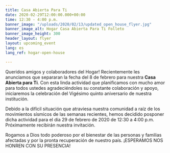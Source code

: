 ```yaml
---
title: Casa Abierta Para Ti
date: 2020-02-29T12:00:00.000+00:00
time: 12:30 - 4:00 p.m.
banner_image: "/uploads/2020/02/13/updated_open_house_flyer.jpg"
banner_image_alt: Hogar Casa Abierta Para Ti Folleto
banner_image_height: 300
header_layout: flyer
layout: upcoming_event
lang: es
lang_ref: hogar-open-house

---
```

Queridos amigos y colaboradores del Hogar! Recientemente les anunciamos que separaran la fecha del 8 de febrero para nuestra <b>Casa Abierta para Ti</b>. Con esta linda actividad que planificamos con mucho amor para todos ustedes agradeciéndoles su constante colaboración y apoyo, iniciaremos la celebración del Vigésimo quinto aniversario de nuestra institución.

Debido a la difícil situación que atraviesa nuestra comunidad a raíz de los movimientos sísmicos de las semanas recientes, hemos decidido posponer dicha actividad para el día 29 de febrero de 2020 de 12:30 a 4:00 p.m. Próximamente recibirán nuestra invitación.

Rogamos a Dios todo poderoso por el bienestar de las personas y familias afectadas y por la pronta recuperación de nuestro país. ¡ESPERAMOS NOS HONREN CON SU PRESENCIA!